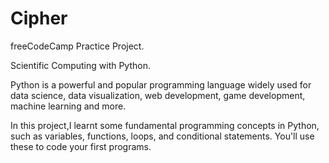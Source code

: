 # Cipher


freeCodeCamp Practice Project.

Scientific Computing with Python.


Python is a powerful and popular programming language widely used for data science, data visualization, web development, game development, machine learning and more.

In this project,I learnt some fundamental programming concepts in Python, such as variables, functions, loops, and conditional statements. You'll use these to code your first programs.
